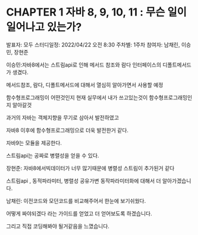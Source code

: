 # CHAPTER 1 자바 8, 9, 10, 11 : 무슨 일이 일어나고 있는가?

발표자: 모두
스터디일정: 2022/04/22 오전 8:30
주차별: 1주차
참여자: 남채린, 이승민, 장현준

이승민:자바8에서는 스트림api로 인해 메서드 참조와 람다 인터페이스의 디폴트메서드가 생겼다.

메서드참조, 람다, 디폴트메서드에 대해서 열심히 알아가면서 사용할 예정

함수형프로그래밍이 어떤것인지 현재 실무에서 내가 쓰고있는것이 함수형프로그래밍인지 알아갈것

과거의 자바는 객체지향을 무기로 삼아서 발전하였고

자바8 이후에 함수형프로그래밍으로 더욱 발전한거 같다.

자바9는 모듈을 제공한다.

스트림api는 공짜로 병렬성을 얻을 수 있다.

장현준: 자바8에서빅데이터가 너무 많기때문에 병렬성 스트림이 추가된거 같다

스트림api , 동적파라미터, 병렬성 공유가변 동작파라미터화에 대해서 더 알아가겠습니다.

남채린: 이전코드와 모던코드를 비교해주어서 한눈에 보기쉬웠다.

어떻게 짜야되겠다 라는 가이드를 얻었고 더 얻어보도록 하겠습니다.

그리고 직접 코딩해봐야 될거같음을 느꼈습니다.